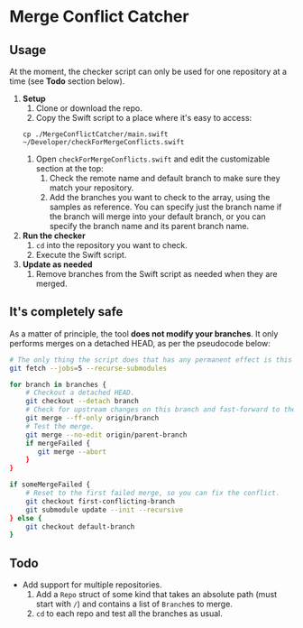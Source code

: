 # Merge Conflict Catcher

## Usage

At the moment, the checker script can only be used for one repository at a time (see **Todo** section below).

1. **Setup**
    1. Clone or download the repo.
    1. Copy the Swift script to a place where it's easy to access:
    ```
    cp ./MergeConflictCatcher/main.swift ~/Developer/checkForMergeConflicts.swift
    ```
    1. Open `checkForMergeConflicts.swift` and edit the customizable section at the top:
        1. Check the remote name and default branch to make sure they match your repository.
        1. Add the branches you want to check to the array, using the samples as reference. You can specify just the branch name if the branch will merge into your default branch, or you can specify the branch name and its parent branch name.
1. **Run the checker**
    1. `cd` into the repository you want to check.
    1. Execute the Swift script.
1. **Update as needed**
    1. Remove branches from the Swift script as needed when they are merged.

## It's completely safe

As a matter of principle, the tool **does not modify your branches**. It only performs merges on a detached HEAD, as per the pseudocode below:

```bash
# The only thing the script does that has any permanent effect is this `git fetch`.
git fetch --jobs=5 --recurse-submodules

for branch in branches {
    # Checkout a detached HEAD.
    git checkout --detach branch
    # Check for upstream changes on this branch and fast-forward to the latest version.
    git merge --ff-only origin/branch
    # Test the merge.
    git merge --no-edit origin/parent-branch
    if mergeFailed {
       git merge --abort
    }
}

if someMergeFailed {
    # Reset to the first failed merge, so you can fix the conflict.
    git checkout first-conflicting-branch
    git submodule update --init --recursive
} else {
    git checkout default-branch
}
```

## Todo

- Add support for multiple repositories.
    1. Add a `Repo` struct of some kind that takes an absolute path (must start with `/`) and contains a list of `Branch`es to merge.
    1. `cd` to each repo and test all the branches as usual.

